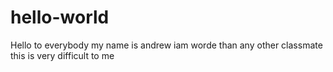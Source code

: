 # hello-world
Hello to everybody
my name is andrew
iam worde than any other classmate
this is very difficult to me 
